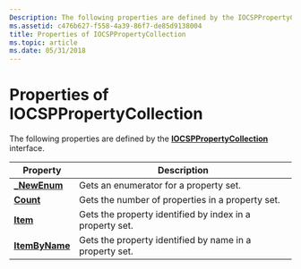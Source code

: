 ```yaml
---
Description: The following properties are defined by the IOCSPPropertyCollection interface.
ms.assetid: c476b627-f558-4a39-86f7-de85d9138004
title: Properties of IOCSPPropertyCollection
ms.topic: article
ms.date: 05/31/2018
---
```


# Properties of IOCSPPropertyCollection

The following properties are defined by the [**IOCSPPropertyCollection**](/windows/desktop/api/Certadm/nn-certadm-iocsppropertycollection) interface.



| Property                                                        | Description                                              |
|-----------------------------------------------------------------|----------------------------------------------------------|
| [**\_NewEnum**](/windows/desktop/api/Certadm/nf-certadm-iocsppropertycollection-get__newenum)    | Gets an enumerator for a property set.                   |
| [**Count**](/windows/desktop/api/Certadm/nf-certadm-iocsppropertycollection-get_count)           | Gets the number of properties in a property set.         |
| [**Item**](/windows/desktop/api/Certadm/nf-certadm-iocsppropertycollection-get_item)             | Gets the property identified by index in a property set. |
| [**ItemByName**](/windows/desktop/api/Certadm/nf-certadm-iocsppropertycollection-get_itembyname) | Gets the property identified by name in a property set.  |



 

 

 



